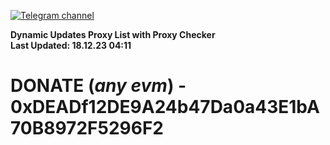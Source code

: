 [![Telegram channel](https://img.shields.io/endpoint?url=https://runkit.io/damiankrawczyk/telegram-badge/branches/master?url=https://t.me/n4z4v0d)](https://t.me/n4z4v0d) 

**Dynamic Updates Proxy List with Proxy Checker**  
**Last Updated: 18.12.23 04:11**

# DONATE (_any evm_) - 0xDEADf12DE9A24b47Da0a43E1bA70B8972F5296F2
